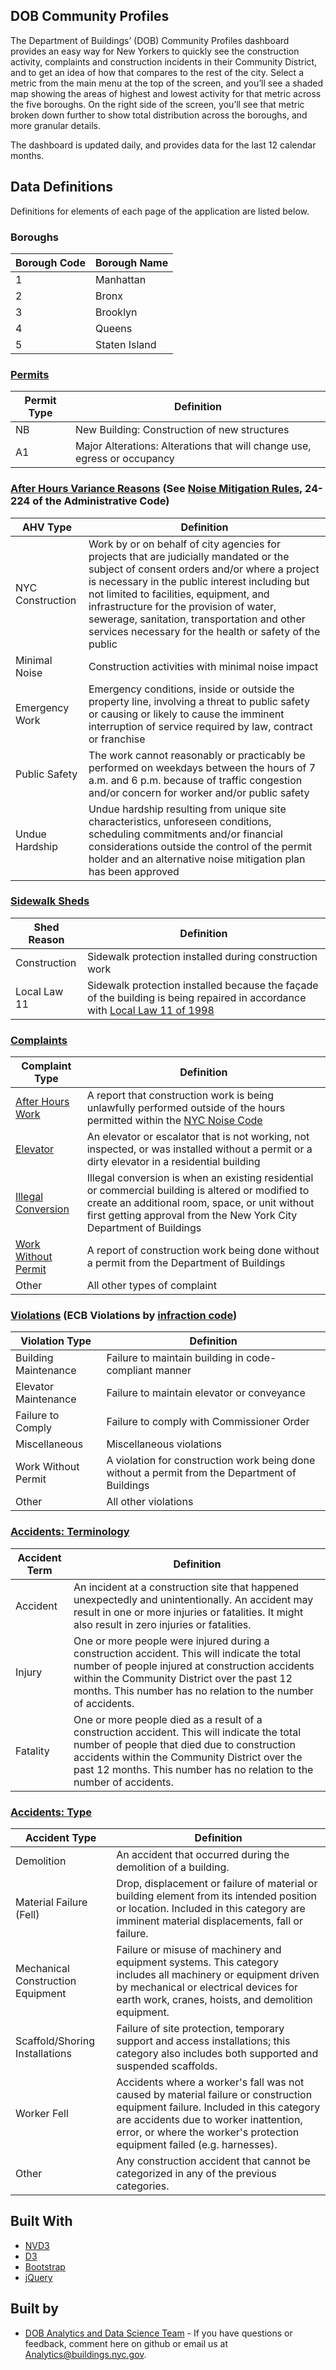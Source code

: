 ## DOB Community Profiles

The Department of Buildings’ (DOB) Community Profiles dashboard provides an easy way for New Yorkers to quickly see the construction activity, complaints and construction incidents in their Community District, and to get an idea of how that compares to the rest of the city. Select a metric from the main menu at the top of the screen, and you’ll see a shaded map showing the areas of highest and lowest activity for that metric across the five boroughs. On the right side of the screen, you’ll see that metric broken down further to show total distribution across the boroughs, and more granular details.


The dashboard is updated daily, and provides data for the last 12 calendar months. 


## Data Definitions
Definitions for elements of each page of the application are listed below.

### Boroughs

| Borough Code | Borough Name |
|-------------------------------|----------------------------------------------------------------------------------------------------------------------------------------------------------------------------------------------------|
| 1 | Manhattan |
| 2 | Bronx  |
| 3 | Brooklyn  |
| 4 | Queens  |
| 5 | Staten Island  |


### [Permits](https://www1.nyc.gov/site/buildings/homeowner/permits.page)

| Permit Type | Definition |
|-------------------------------|----------------------------------------------------------------------------------------------------------------------------------------------------------------------------------------------------|
| NB | New Building: Construction of new structures |
| A1 | Major Alterations: Alterations that will change use, egress or occupancy |

### [After Hours Variance Reasons](https://www1.nyc.gov/site/buildings/business/after-hours-variances.page) (See [Noise Mitigation Rules](http://www.nyc.gov/html/dep/pdf/law05113.pdf), 24-224 of the Administrative Code)

| AHV Type | Definition |
|-------------------------------|----------------------------------------------------------------------------------------------------------------------------------------------------------------------------------------------------|
| NYC Construction | Work by or on behalf of city agencies for projects that are judicially mandated or the subject of consent orders and/or where a project is necessary in the public interest including but not limited to facilities, equipment, and infrastructure for the provision of water, sewerage, sanitation, transportation and other services necessary for the health or safety of the public |
| Minimal Noise | Construction activities with minimal noise impact |
| Emergency Work | Emergency conditions, inside or outside the property line, involving a threat to public safety or causing or likely to cause the imminent interruption of service required by law, contract or franchise |
| Public Safety | The work cannot reasonably or practicably be performed on weekdays between the hours of 7 a.m. and 6 p.m. because of traffic congestion and/or concern for worker and/or public safety |
| Undue Hardship | Undue hardship resulting from unique site characteristics, unforeseen conditions, scheduling commitments and/or financial considerations outside the control of the permit holder and an alternative noise mitigation plan has been approved |

### [Sidewalk Sheds](https://www1.nyc.gov/site/buildings/safety/sidewalk-sheds.page)

| Shed Reason | Definition |
|-------------------------------|----------------------------------------------------------------------------------------------------------------------------------------------------------------------------------------------------|
| Construction | Sidewalk protection installed during construction work |
| Local Law 11 | Sidewalk protection installed because the façade of the building is being repaired in accordance with [Local Law 11 of 1998](https://www1.nyc.gov/assets/buildings/local_laws/locallaw_1998_package.pdf) |

### [Complaints](https://www1.nyc.gov/site/buildings/renter/file-a-complaint.page)

| Complaint Type | Definition |
|-------------------------------|----------------------------------------------------------------------------------------------------------------------------------------------------------------------------------------------------|
| [After Hours Work](https://portal.311.nyc.gov/article/?kanumber=KA-01091) | A report that construction work is being unlawfully performed outside of the hours permitted within the [NYC Noise Code](https://www1.nyc.gov/site/dep/environment/noise-code.page) |
| [Elevator](https://portal.311.nyc.gov/article/?kanumber=KA-02015) | An elevator or escalator that is not working, not inspected, or was installed without a permit or a dirty elevator in a residential building |
| [Illegal Conversion](https://portal.311.nyc.gov/article/?kanumber=KA-02025) | Illegal conversion is when an existing residential or commercial building is altered or modified to create an additional room, space, or unit without first getting approval from the New York City Department of Buildings |
| [Work Without Permit](https://portal.311.nyc.gov/article/?kanumber=KA-01797) | A report of construction work being done without a permit from the Department of Buildings |
| Other | All other types of complaint |

### [Violations](https://www1.nyc.gov/site/buildings/business/resolving-violations.page) (ECB Violations by [infraction code](http://www1.nyc.gov/assets/buildings/excel/penalty_schedule_with_codes.xlsx))

| Violation Type | Definition |
|-------------------------------|----------------------------------------------------------------------------------------------------------------------------------------------------------------------------------------------------|
| Building Maintenance | Failure to maintain building in code-compliant manner |
| Elevator Maintenance | Failure to maintain elevator or conveyance |
| Failure to Comply | Failure to comply with Commissioner Order |
| Miscellaneous | Miscellaneous violations |
| Work Without Permit | A violation for construction work being done without a permit from the Department of Buildings |
| Other | All other violations |

### [Accidents: Terminology](https://www1.nyc.gov/site/buildings/safety/work-site-accidents.page)

| Accident Term | Definition |
|-------------------------------|----------------------------------------------------------------------------------------------------------------------------------------------------------------------------------------------------|
| Accident | An incident at a construction site that happened unexpectedly and unintentionally. An accident may result in one or more injuries or fatalities. It might also result in zero injuries or fatalities. |
| Injury | One or more people were injured during a construction accident. This will indicate the total number of people injured at construction accidents within the Community District over the past 12 months. This number has no relation to the number of accidents. |
| Fatality | One or more people died as a result of a construction accident. This will indicate the total number of people that died due to construction accidents within the Community District over the past 12 months. This number has no relation to the number of accidents. |

### [Accidents: Type](https://www1.nyc.gov/site/buildings/about/construction-related-accident-reports.page)

| Accident Type | Definition |
|-------------------------------|----------------------------------------------------------------------------------------------------------------------------------------------------------------------------------------------------|
| Demolition | An accident that occurred during the demolition of a building. |
| Material Failure (Fell) | Drop, displacement or failure of material or building element from its intended position or location. Included in this category are imminent material displacements, fall or failure. |
| Mechanical Construction Equipment | Failure or misuse of machinery and equipment systems. This category includes all machinery or equipment driven by mechanical or electrical devices for earth work, cranes, hoists, and demolition equipment. |
| Scaffold/Shoring Installations | Failure of site protection, temporary support and access installations; this category also includes both supported and suspended scaffolds. |
| Worker Fell | Accidents where a worker's fall was not caused by material failure or construction equipment failure. Included in this category are accidents due to worker inattention, error, or where the worker's protection equipment failed (e.g. harnesses). |
| Other | Any construction accident that cannot be categorized in any of the previous categories. |




## Built With

* [NVD3](http://nvd3.org/)
* [D3](https://d3js.org/)
* [Bootstrap](https://getbootstrap.com)
* [jQuery](https://jquery.com/)


## Built by

* [DOB Analytics and Data Science Team](https://www1.nyc.gov/site/buildings/about/metrics-reports.page) - If you have questions or feedback, comment here on github or email us at [Analytics@buildings.nyc.gov](mailto:analytics@buildings.nyc.gov).

